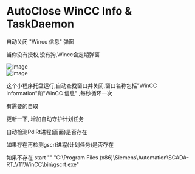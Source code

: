 # AutoClose WinCC Info & TaskDaemon
自动关闭 "Wincc 信息" 弹窗</br>

当你没有授权,没有狗,Wincc会定期弹窗</br>

![image](https://encrypted-tbn0.gstatic.com/images?q=tbn:ANd9GcRNjsxHtUOmkNCYzJJGuSBI-lrQOaxcPf9228vqP4iPPVK6Ltj2Fgr_90lcJBGEct-emvU&usqp=CAU)<br>
![image](https://www.ad.siemens.com.cn/service/answer/Uploads/questionimgs/20221205110735_13.png)<br>

这个小程序托盘运行,自动查找窗口并关闭,窗口名称包括"WinCC Information"和"WinCC 信息" ,每秒循环一次</br>

有需要的自取</br>

更新一下, 增加自动守护计划任务</br>

自动检测PdlRt进程(画面)是否存在</br>

如果存在再检测gscrt进程(计划任务)是否存在</br>

如果不存在 start "" "C:\Program Files (x86)\Siemens\Automation\SCADA-RT_V11\WinCC\bin\gscrt.exe"</br>
